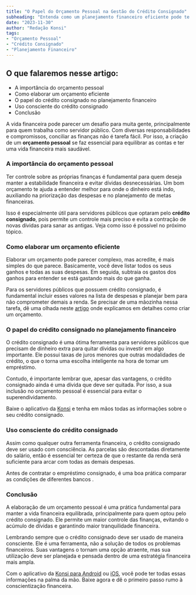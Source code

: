 ```yaml
---
title: "O Papel do Orçamento Pessoal na Gestão do Crédito Consignado"
subheading: "Entenda como um planejamento financeiro eficiente pode te ajudar a tirar o máximo do seu crédito consignado"
date: "2023-11-30"
author: "Redação Konsi"
tags:
- "Orçamento Pessoal"
- "Crédito Consignado"
- "Planejamento Financeiro"
---
```


## O que falaremos nesse artigo:

- A importância do orçamento pessoal
- Como elaborar um orçamento eficiente
- O papel do crédito consignado no planejamento financeiro
- Uso consciente do crédito consignado
- Conclusão

A vida financeira pode parecer um desafio para muita gente, principalmente para quem trabalha como servidor público. Com diversas responsabilidades e compromissos, conciliar as finanças não é tarefa fácil. Por isso, a criação de um **orçamento pessoal** se faz essencial para equilibrar as contas e ter uma vida financeira mais saudável.

### A importância do orçamento pessoal

Ter controle sobre as próprias finanças é fundamental para quem deseja manter a estabilidade financeira e evitar dívidas desnecessárias. Um bom orçamento te ajuda a entender melhor para onde o dinheiro está indo, auxiliando na priorização das despesas e no planejamento de metas financeiras.

Isso é especialmente útil para servidores públicos que optaram pelo **crédito consignado**, pois permite um controle mais preciso e evita a contração de novas dívidas para sanar as antigas. Veja como isso é possível no próximo tópico.

### Como elaborar um orçamento eficiente

Elaborar um orçamento pode parecer complexo, mas acredite, é mais simples do que parece. Basicamente, você deve listar todos os seus ganhos e todas as suas despesas. Em seguida, subtraia os gastos dos ganhos para entender se está gastando mais do que ganha.

Para os servidores públicos que possuem crédito consignado, é fundamental incluir esses valores na lista de despesas e planejar bem para não comprometer demais a renda. Se precisar de uma mãozinha nessa tarefa, dê uma olhada neste [artigo](https://konsi.com.br/postagens/como-criar-e-seguir-um-oramento-financeiro-pessoal-para-servidores-pblicos) onde explicamos em detalhes como criar um orçamento.

### O papel do crédito consignado no planejamento financeiro

O crédito consignado é uma ótima ferramenta para servidores públicos que precisam de dinheiro extra para quitar dívidas ou investir em algo importante. Ele possui taxas de juros menores que outras modalidades de crédito, o que o torna uma escolha inteligente na hora de tomar um empréstimo.

Contudo, é importante lembrar que, apesar das vantagens, o crédito consignado ainda é uma dívida que deve ser quitada. Por isso, a sua inclusão no orçamento pessoal é essencial para evitar o superendividamento. 

Baixe o aplicativo da [Konsi](https://konsi.com.br/download-app) e tenha em mãos todas as informações sobre o seu crédito consignado.

### Uso consciente do crédito consignado

Assim como qualquer outra ferramenta financeira, o crédito consignado deve ser usado com consciência. As parcelas são descontadas diretamente do salário, então é essencial ter certeza de que o restante da renda será suficiente para arcar com todas as demais despesas.

Antes de contratar o empréstimo consignado, é uma boa prática comparar as condições de diferentes bancos [](). 

### Conclusão

A elaboração de um orçamento pessoal é uma prática fundamental para manter a vida financeira equilibrada, principalmente para quem optou pelo crédito consignado. Ele permite um maior controle das finanças, evitando o acúmulo de dívidas e garantindo maior tranquilidade financeira.

Lembrando sempre que o crédito consignado deve ser usado de maneira consciente. Ele é uma ferramenta, não a solução de todos os problemas financeiros. Suas vantagens o tornam uma opção atraente, mas sua utilização deve ser planejada e pensada dentro de uma estratégia financeira mais ampla.

Com o aplicativo da [Konsi para Android](https://play.google.com/store/...) ou [iOS](https://apps.apple.com/...), você pode ter todas essas informações na palma da mão. Baixe agora e dê o primeiro passo rumo à conscientização financeira.